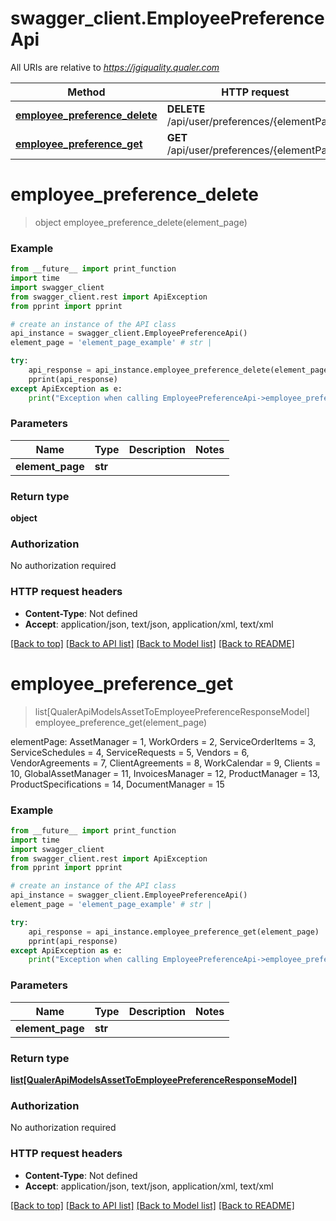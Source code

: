 # swagger_client.EmployeePreferenceApi

All URIs are relative to *https://jgiquality.qualer.com*

Method | HTTP request | Description
------------- | ------------- | -------------
[**employee_preference_delete**](EmployeePreferenceApi.md#employee_preference_delete) | **DELETE** /api/user/preferences/{elementPage} | 
[**employee_preference_get**](EmployeePreferenceApi.md#employee_preference_get) | **GET** /api/user/preferences/{elementPage} | 


# **employee_preference_delete**
> object employee_preference_delete(element_page)



### Example
```python
from __future__ import print_function
import time
import swagger_client
from swagger_client.rest import ApiException
from pprint import pprint

# create an instance of the API class
api_instance = swagger_client.EmployeePreferenceApi()
element_page = 'element_page_example' # str | 

try:
    api_response = api_instance.employee_preference_delete(element_page)
    pprint(api_response)
except ApiException as e:
    print("Exception when calling EmployeePreferenceApi->employee_preference_delete: %s\n" % e)
```

### Parameters

Name | Type | Description  | Notes
------------- | ------------- | ------------- | -------------
 **element_page** | **str**|  | 

### Return type

**object**

### Authorization

No authorization required

### HTTP request headers

 - **Content-Type**: Not defined
 - **Accept**: application/json, text/json, application/xml, text/xml

[[Back to top]](#) [[Back to API list]](../README.md#documentation-for-api-endpoints) [[Back to Model list]](../README.md#documentation-for-models) [[Back to README]](../README.md)

# **employee_preference_get**
> list[QualerApiModelsAssetToEmployeePreferenceResponseModel] employee_preference_get(element_page)



elementPage:  AssetManager = 1,  WorkOrders = 2,  ServiceOrderItems = 3,  ServiceSchedules = 4,  ServiceRequests = 5,  Vendors = 6,  VendorAgreements = 7,  ClientAgreements = 8,  WorkCalendar = 9,  Clients = 10,  GlobalAssetManager = 11,  InvoicesManager = 12,  ProductManager = 13,  ProductSpecifications = 14,  DocumentManager = 15

### Example
```python
from __future__ import print_function
import time
import swagger_client
from swagger_client.rest import ApiException
from pprint import pprint

# create an instance of the API class
api_instance = swagger_client.EmployeePreferenceApi()
element_page = 'element_page_example' # str | 

try:
    api_response = api_instance.employee_preference_get(element_page)
    pprint(api_response)
except ApiException as e:
    print("Exception when calling EmployeePreferenceApi->employee_preference_get: %s\n" % e)
```

### Parameters

Name | Type | Description  | Notes
------------- | ------------- | ------------- | -------------
 **element_page** | **str**|  | 

### Return type

[**list[QualerApiModelsAssetToEmployeePreferenceResponseModel]**](QualerApiModelsAssetToEmployeePreferenceResponseModel.md)

### Authorization

No authorization required

### HTTP request headers

 - **Content-Type**: Not defined
 - **Accept**: application/json, text/json, application/xml, text/xml

[[Back to top]](#) [[Back to API list]](../README.md#documentation-for-api-endpoints) [[Back to Model list]](../README.md#documentation-for-models) [[Back to README]](../README.md)

